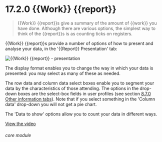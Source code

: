 # 17.2.0    {{Work}} {{report}}

> {{Work}} {{report}}s give a summary of the amount of {{work}} you have done. Although there are various options, the simplest way to think of the {{report}}s is as counting ticks on registers. 

{{Work}} {{report}}s provide a number of options of how to present and analyse your data, in the '{{Report}} Presentation' tab:

![{{Work}} {{report}} - presentation]({{imgpath}}131a.png)

The display format enables you to change the way in which your data is presented: you may select as many of these as needed.

The row data and column data select boxes enable you to segment your data by the characteristics of those attending. The options in the drop-down boxes are the select-box fields in user profiles (see section [8.7.0  Other information tabs](/help/index/v/{{version}}/p/8.7.0)). Note that if you select something in the 'Column data' drop-down you will not get a pie chart.

The 'Data to show' options allow you to count your data in different ways. 

[View the video](/help/video/id/30)
###### core module

